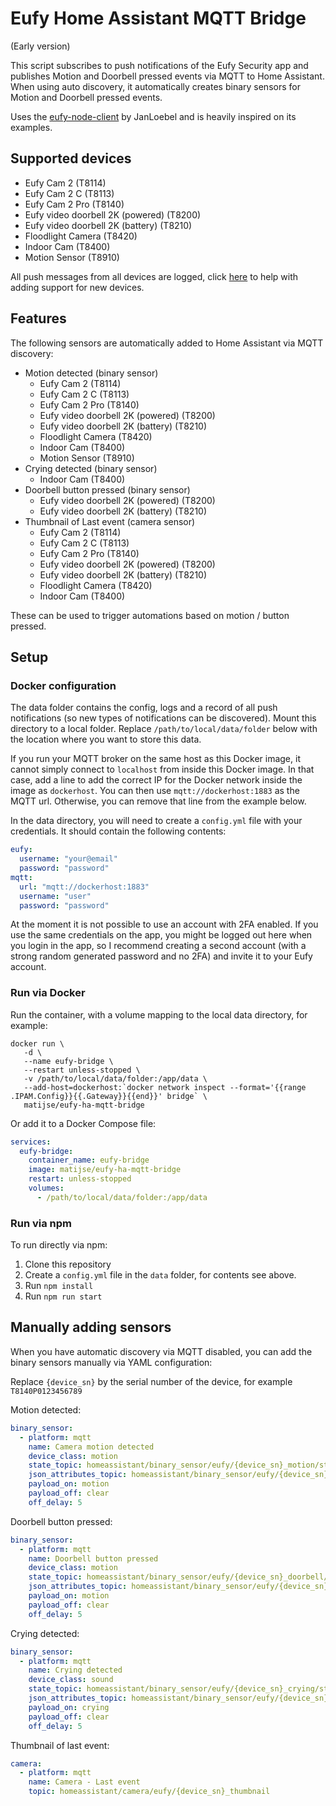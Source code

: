# Eufy Home Assistant MQTT Bridge

(Early version) 

This script subscribes to push notifications of the Eufy Security app and publishes Motion and Doorbell pressed events
via MQTT to Home Assistant. When using auto discovery, it automatically creates binary sensors for Motion and
Doorbell pressed events. 

Uses the [eufy-node-client](https://github.com/JanLoebel/eufy-node-client) by JanLoebel and is heavily inspired on 
its examples.

## Supported devices

* Eufy Cam 2 (T8114)
* Eufy Cam 2 C (T8113)
* Eufy Cam 2 Pro (T8140)
* Eufy video doorbell 2K (powered) (T8200)
* Eufy video doorbell 2K (battery) (T8210)
* Floodlight Camera (T8420)
* Indoor Cam (T8400)
* Motion Sensor (T8910)

All push messages from all devices are logged, click [here](https://github.com/matijse/eufy-ha-mqtt-bridge/issues/7) to
help with adding support for new devices.

## Features

The following sensors are automatically added to Home Assistant via MQTT discovery:

* Motion detected (binary sensor)
    * Eufy Cam 2 (T8114)
    * Eufy Cam 2 C (T8113)
    * Eufy Cam 2 Pro (T8140)
    * Eufy video doorbell 2K (powered) (T8200)
    * Eufy video doorbell 2K (battery) (T8210)
    * Floodlight Camera (T8420)
    * Indoor Cam (T8400)
    * Motion Sensor (T8910)
* Crying detected (binary sensor)
    * Indoor Cam (T8400)
* Doorbell button pressed (binary sensor)
    * Eufy video doorbell 2K (powered) (T8200)
    * Eufy video doorbell 2K (battery) (T8210)
* Thumbnail of Last event (camera sensor)
    * Eufy Cam 2 (T8114)
    * Eufy Cam 2 C (T8113)
    * Eufy Cam 2 Pro (T8140)
    * Eufy video doorbell 2K (powered) (T8200)
    * Eufy video doorbell 2K (battery) (T8210)
    * Floodlight Camera (T8420)
    * Indoor Cam (T8400)
    
These can be used to trigger automations based on motion / button pressed.

## Setup 

### Docker configuration

The data folder contains the config, logs and a record of all push notifications (so new types of notifications can
be discovered). Mount this directory to a local folder. Replace `/path/to/local/data/folder`
below with the location where you want to store this data.

If you run your MQTT broker on the same host as this Docker image, it cannot simply connect to `localhost` from inside
this Docker image. In that case, add a line to add the correct IP for the Docker network inside the image as 
`dockerhost`. You can then use `mqtt://dockerhost:1883` as the MQTT url. Otherwise, you can remove that line from the
example below.

In the data directory, you will need to create a `config.yml` file with your credentials. It should contain the 
following contents:

```yaml
eufy:
  username: "your@email"
  password: "password"
mqtt:
  url: "mqtt://dockerhost:1883"
  username: "user"
  password: "password"
```

At the moment it is not possible to use an account with 2FA enabled. If you use the same credentials on the app, you 
might be logged out here when you login in the app, so I recommend creating a second account (with a strong random 
generated password and no 2FA) and invite it to your Eufy account.

### Run via Docker

Run the container, with a volume mapping to the local data directory, for example:

```shell
docker run \
   -d \
   --name eufy-bridge \
   --restart unless-stopped \
   -v /path/to/local/data/folder:/app/data \
   --add-host=dockerhost:`docker network inspect --format='{{range .IPAM.Config}}{{.Gateway}}{{end}}' bridge` \
   matijse/eufy-ha-mqtt-bridge
```

Or add it to a Docker Compose file:

```yaml
services:
  eufy-bridge:
    container_name: eufy-bridge
    image: matijse/eufy-ha-mqtt-bridge
    restart: unless-stopped
    volumes:
      - /path/to/local/data/folder:/app/data
```

### Run via npm

To run directly via npm:

1. Clone this repository
1. Create a `config.yml` file in the `data` folder, for contents see above.
1. Run `npm install`
1. Run `npm run start`

## Manually adding sensors

When you have automatic discovery via MQTT disabled, you can add the binary sensors manually via YAML configuration:

Replace `{device_sn}` by the serial number of the device, for example `T8140P0123456789`

Motion detected:

```yaml
binary_sensor:
  - platform: mqtt
    name: Camera motion detected
    device_class: motion
    state_topic: homeassistant/binary_sensor/eufy/{device_sn}_motion/state
    json_attributes_topic: homeassistant/binary_sensor/eufy/{device_sn}_motion/attributes
    payload_on: motion
    payload_off: clear
    off_delay: 5
```

Doorbell button pressed:

```yaml
binary_sensor:
  - platform: mqtt
    name: Doorbell button pressed
    device_class: motion
    state_topic: homeassistant/binary_sensor/eufy/{device_sn}_doorbell/state
    json_attributes_topic: homeassistant/binary_sensor/eufy/{device_sn}_doorbell/attributes
    payload_on: motion
    payload_off: clear
    off_delay: 5
```

Crying detected:

```yaml
binary_sensor:
  - platform: mqtt
    name: Crying detected
    device_class: sound
    state_topic: homeassistant/binary_sensor/eufy/{device_sn}_crying/state
    json_attributes_topic: homeassistant/binary_sensor/eufy/{device_sn}_crying/attributes
    payload_on: crying
    payload_off: clear
    off_delay: 5
```

Thumbnail of last event:

```yaml
camera:
  - platform: mqtt
    name: Camera - Last event
    topic: homeassistant/camera/eufy/{device_sn}_thumbnail
```
